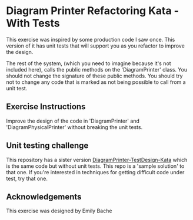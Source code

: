 Diagram Printer Refactoring Kata - With Tests
=============================================

This exercise was inspired by some production code I saw once. This version of it has unit tests that will support you as you refactor to improve the design.

The rest of the system, (which you need to imagine because it's not included here), calls the public methods on the 'DiagramPrinter' class. You should not change the signature of these public methods. You should try not to change any code that is marked as not being possible to call from a unit test.

Exercise Instructions
---------------------

Improve the design of the code in 'DiagramPrinter' and 'DiagramPhysicalPrinter' without breaking the unit tests.

Unit testing challenge
----------------------

This repository has a sister version [DiagramPrinter-TestDesign-Kata]() which is the same code but without unit tests. This repo is a 'sample solution' to that one. If you're interested in techniques for getting difficult code under test, try that one.

Acknowledgements
----------------

This exercise was designed by Emily Bache
